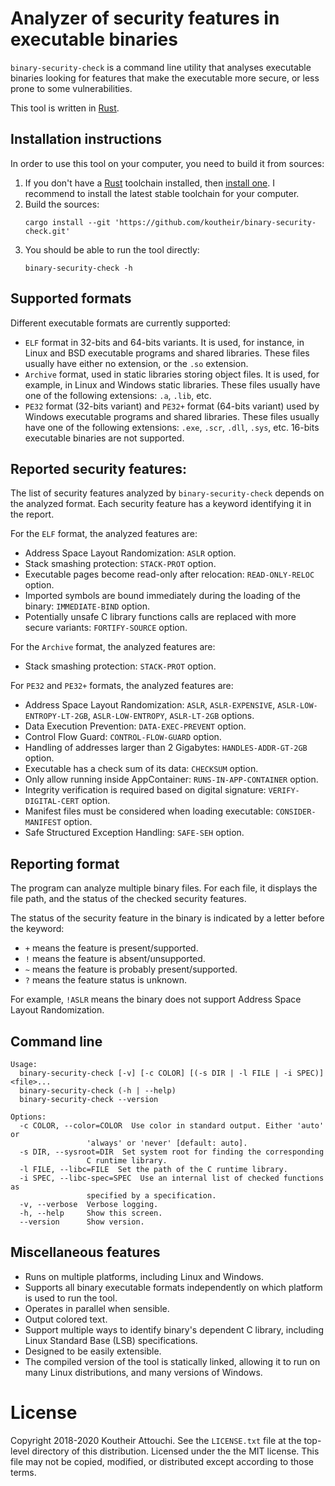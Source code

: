 # Analyzer of security features in executable binaries

`binary-security-check` is a command line utility that analyses executable binaries looking for features that make the executable more secure, or less prone to some vulnerabilities.

This tool is written in [Rust](https://www.rust-lang.org/).

## Installation instructions

In order to use this tool on your computer, you need to build it from sources:

1. If you don't have a [Rust](https://www.rust-lang.org/) toolchain installed, then [install one](https://www.rust-lang.org/tools/install). I recommend to install the latest stable toolchain for your computer.
2. Build the sources:
   ```
   cargo install --git 'https://github.com/koutheir/binary-security-check.git'
   ```
3. You should be able to run the tool directly:
   ```
   binary-security-check -h
   ```

## Supported formats

Different executable formats are currently supported:

- `ELF` format in 32-bits and 64-bits variants. It is used, for instance, in Linux and BSD executable programs and shared libraries. These files usually have either no extension, or the `.so` extension.
- `Archive` format, used in static libraries storing object files. It is used, for example, in Linux and Windows static libraries.  These files usually have one of the following extensions: `.a`, `.lib`, etc.
- `PE32` format (32-bits variant) and `PE32+` format (64-bits variant) used by Windows executable programs and shared libraries. These files usually have one of the following extensions: `.exe`, `.scr`, `.dll`, `.sys`, etc. 16-bits executable binaries are not supported.

## Reported security features:

The list of security features analyzed by `binary-security-check` depends on the analyzed format. Each security feature has a keyword identifying it in the report.

For the `ELF` format, the analyzed features are:

- Address Space Layout Randomization: `ASLR` option.
- Stack smashing protection: `STACK-PROT` option.
- Executable pages become read-only after relocation: `READ-ONLY-RELOC` option.
- Imported symbols are bound immediately during the loading of the binary: `IMMEDIATE-BIND` option.
- Potentially unsafe C library functions calls are replaced with more secure variants: `FORTIFY-SOURCE` option.

For the `Archive` format, the analyzed features are:

- Stack smashing protection: `STACK-PROT` option.

For `PE32` and `PE32+` formats, the analyzed features are:

- Address Space Layout Randomization: `ASLR`, `ASLR-EXPENSIVE`, `ASLR-LOW-ENTROPY-LT-2GB`, `ASLR-LOW-ENTROPY`, `ASLR-LT-2GB` options.
- Data Execution Prevention: `DATA-EXEC-PREVENT` option.
- Control Flow Guard: `CONTROL-FLOW-GUARD` option.
- Handling of addresses larger than 2 Gigabytes: `HANDLES-ADDR-GT-2GB` option.
- Executable has a check sum of its data: `CHECKSUM` option.
- Only allow running inside AppContainer: `RUNS-IN-APP-CONTAINER` option.
- Integrity verification is required based on digital signature: `VERIFY-DIGITAL-CERT` option.
- Manifest files must be considered when loading executable: `CONSIDER-MANIFEST` option.
- Safe Structured Exception Handling: `SAFE-SEH` option.

## Reporting format

The program can analyze multiple binary files. For each file, it displays the file path, and the status of the checked security features.

The status of the security feature in the binary is indicated by a letter before the keyword:
- `+` means the feature is present/supported.
- `!` means the feature is absent/unsupported.
- `~` means the feature is probably present/supported.
- `?` means the feature status is unknown.

For example, `!ASLR` means the binary does not support Address Space Layout Randomization.

## Command line

```
Usage:
  binary-security-check [-v] [-c COLOR] [(-s DIR | -l FILE | -i SPEC)] <file>...
  binary-security-check (-h | --help)
  binary-security-check --version

Options:
  -c COLOR, --color=COLOR  Use color in standard output. Either 'auto' or
                 'always' or 'never' [default: auto].
  -s DIR, --sysroot=DIR  Set system root for finding the corresponding
                 C runtime library.
  -l FILE, --libc=FILE  Set the path of the C runtime library.
  -i SPEC, --libc-spec=SPEC  Use an internal list of checked functions as
                 specified by a specification.
  -v, --verbose  Verbose logging.
  -h, --help     Show this screen.
  --version      Show version.
```

## Miscellaneous features

- Runs on multiple platforms, including Linux and Windows.
- Supports all binary executable formats independently on which platform is used to run the tool.
- Operates in parallel when sensible.
- Output colored text.
- Support multiple ways to identify binary's dependent C library, including Linux Standard Base (LSB) specifications.
- Designed to be easily extensible.
- The compiled version of the tool is statically linked, allowing it to run on many Linux distributions, and many versions of Windows.

# License

Copyright 2018-2020 Koutheir Attouchi. See the `LICENSE.txt` file at the top-level directory of this distribution. Licensed under the the MIT license. This file may not be copied, modified, or distributed except according to those terms.
